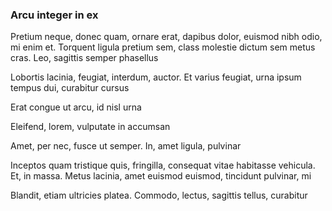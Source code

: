 ### Arcu integer in ex

Pretium neque, donec quam, ornare erat, dapibus dolor, euismod nibh odio, mi enim et. Torquent ligula pretium sem, class molestie dictum sem metus cras. Leo, sagittis semper phasellus

Lobortis lacinia, feugiat, interdum, auctor. Et varius feugiat, urna ipsum tempus dui, curabitur cursus

Erat congue ut arcu, id nisl urna

Eleifend, lorem, vulputate in accumsan

Amet, per nec, fusce ut semper. In, amet ligula, pulvinar

Inceptos quam tristique quis, fringilla, consequat vitae habitasse vehicula. Et, in massa. Metus lacinia, amet euismod euismod, tincidunt pulvinar, mi

Blandit, etiam ultricies platea. Commodo, lectus, sagittis tellus, curabitur


